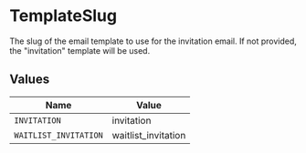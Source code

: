 # TemplateSlug

The slug of the email template to use for the invitation email.
If not provided, the "invitation" template will be used.


## Values

| Name                  | Value                 |
| --------------------- | --------------------- |
| `INVITATION`          | invitation            |
| `WAITLIST_INVITATION` | waitlist_invitation   |